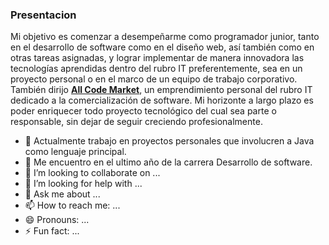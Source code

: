 ### Presentacion

Mi objetivo es comenzar a desempeñarme como programador junior, tanto en el desarrollo de software como en el diseño web, así también como en otras tareas asignadas, y lograr implementar de manera innovadora las tecnologías aprendidas dentro del rubro IT preferentemente, sea en un proyecto personal o en el marco de un equipo de trabajo corporativo.<br>
También dirijo <a href="https://allcodemarket.com/" target="_blank"><b>All Code Market</b></a>, un emprendimiento personal del rubro IT dedicado a la comercialización de software.
Mi horizonte a largo plazo es poder enriquecer todo proyecto tecnológico del cual sea parte o responsable, sin dejar de seguir creciendo profesionalmente.

- 🔭 Actualmente trabajo en proyectos personales que involucren a Java como lenguaje principal.
- 🌱 Me encuentro en el ultimo año de la carrera Desarrollo de software.
- 👯 I’m looking to collaborate on ...
- 🤔 I’m looking for help with ...
- 💬 Ask me about ...
- 📫 How to reach me: ...
- 😄 Pronouns: ...
- ⚡ Fun fact: ...
